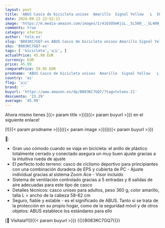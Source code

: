 ```yaml
---
layout: post
title: 'ABUS Casco de bicicleta unisex  Amarillo  Signal Yellow   L  58-62 cm '
date: 2024-09-22 22:52:11
image: 'https://m.media-amazon.com/images/I/41GSO5mKjiL._SL500_._SL400_.jpg'
comments: true
category: ofertas
author: 'tole.es'
slug: 'B083KC7GQ7-es ABUS Casco de bicicleta unisex Amarillo Signal Yellow L...'
sku: 'B083KC7GQ7-es'
tags: [ 'bicicleta','🇪🇸', ]
actualPrice: 45.99 EUR
currency: EUR
price: 45.99
comparePrice: 59.95 EUR
prodname: 'ABUS Casco de bicicleta unisex  Amarillo  Signal Yellow   L  58-62 cm '
country: 'es'
flag: '🇪🇸'
brand: ''
buyurl: 'https://www.amazon.es/dp/B083KC7GQ7/?tag=tolees-21'
descuento: '23.29'
average: '45.99'
---
```


Ahora mismo tienes [{{< param title >}}]({{< param buyurl >}}) en el siguiente enlace!

[![{{< param prodname >}}]({{< param image >}})]({{< param buyurl >}})

🔎:

- Gran uso cómodo cuando se viaja en bicicleta: el anillo de plástico totalmente cerrado y conectado asegura un muy buen ajuste gracias a la intuitiva rueda de ajuste
- El perfecto todo terreno: casco de ciclismo deportivo para principiantes con una combinación duradera de EPS y cubierta de PC - Ajuste individual gracias al sistema Zoom Ace - Visor incluido
- Sistema de ventilación controlado gracias a 5 entradas y 8 salidas de aire adecuadas para este tipo de casco
- Detalles técnicos: casco unisex para adultos, peso 360 g, color amarillo, talla L = ancho de la cabeza 58-62 cm
- Seguro, fiable y estable - es el significado de ABUS. Tanto si se trata de la protección en su propio hogar, como de la seguridad móvil y de otros objetos: ABUS establece los estándares para ello

[🛒 Visítala!!!]({{< param buyurl >}})
{{<world>}}B083KC7GQ7{{</world>}}
